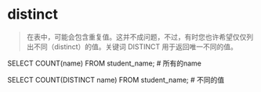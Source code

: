 # distinct

> 在表中，可能会包含重复值。这并不成问题，不过，有时您也许希望仅仅列出不同（distinct）的值。关键词 DISTINCT 用于返回唯一不同的值。

SELECT COUNT(name) FROM student_name;  # 所有的name

SELECT COUNT(DISTINCT name) FROM student_name;  # 不同的值